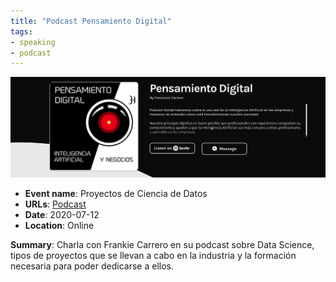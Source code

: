```yaml
---
title: "Podcast Pensamiento Digital"
tags:
- speaking
- podcast
---
```



![Pensamiento Digital](appearances/2020/Pensamiento-Digital/Pensamiento%20Digital.png)

- **Event name**: Proyectos de Ciencia de Datos
- **URLs**: [Podcast](https://open.spotify.com/episode/4Fa5lmIhoeik5U5IWRp4Yx?si=7Zo2nX_GRF-t46ysWst9BA) 
- **Date**: 2020-07-12
- **Location**: Online

**Summary**: Charla con Frankie Carrero en su podcast sobre Data Science, tipos de proyectos que se llevan a cabo en la industria y la formación necesaria para poder dedicarse a ellos.